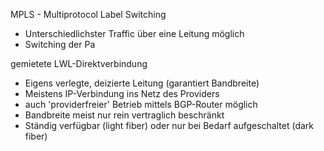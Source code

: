 MPLS - Multiprotocol Label Switching 
- Unterschiedlichster Traffic über eine Leitung möglich 
- Switching der Pa

gemietete LWL-Direktverbindung 
- Eigens verlegte, deizierte Leitung (garantiert Bandbreite)
- Meistens IP-Verbindung ins Netz des Providers 
- auch 'providerfreier' Betrieb mittels BGP-Router möglich 
- Bandbreite meist nur rein vertraglich beschränkt 
- Ständig verfügbar (light fiber) oder nur bei Bedarf aufgeschaltet (dark fiber) 

